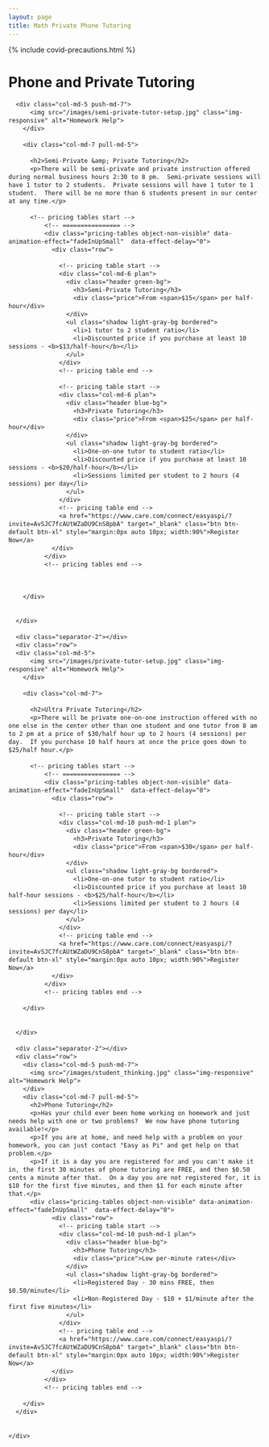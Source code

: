 ```yaml
---
layout: page
title: Math Private Phone Tutoring
---
```


{% include covid-precautions.html %}

<!-- main start -->
<div class="main col-12">
  <div class="row">
    <div class="col-md-12">
      <h1 class="page-title">Phone and Private Tutoring</h1>
      <div class="separator-2"></div>
      <div class="row">

      <div class="col-md-5 push-md-7">
          <img src="/images/semi-private-tutor-setup.jpg" class="img-responsive" alt="Homework Help">
        </div>

        <div class="col-md-7 pull-md-5">

          <h2>Semi-Private &amp; Private Tutoring</h2>
          <p>There will be semi-private and private instruction offered during normal business hours 2:30 to 8 pm.  Semi-private sessions will have 1 tutor to 2 students.  Private sessions will have 1 tutor to 1 student.  There will be no more than 6 students present in our center at any time.</p>

          <!-- pricing tables start -->
              <!-- ================ -->
              <div class="pricing-tables object-non-visible" data-animation-effect="fadeInUpSmall"  data-effect-delay="0">
                <div class="row">

                  <!-- pricing table start -->
                  <div class="col-md-6 plan">
                    <div class="header green-bg">
                      <h3>Semi-Private Tutoring</h3>
                      <div class="price">From <span>$15</span> per half-hour</div>
                    </div>
                    <ul class="shadow light-gray-bg bordered">
                      <li>1 tutor to 2 student ratio</li>
                      <li>Discounted price if you purchase at least 10 sessions - <b>$13/half-hour</b></li>
                    </ul>
                  </div>
                  <!-- pricing table end -->

                  <!-- pricing table start -->
                  <div class="col-md-6 plan">
                    <div class="header blue-bg">
                      <h3>Private Tutoring</h3>
                      <div class="price">From <span>$25</span> per half-hour</div>
                    </div>
                    <ul class="shadow light-gray-bg bordered">
                      <li>One-on-one tutor to student ratio</li>
                      <li>Discounted price if you purchase at least 10 sessions - <b>$20/half-hour</b></li>
                      <li>Sessions limited per student to 2 hours (4 sessions) per day</li>
                    </ul>
                  </div>
                  <!-- pricing table end -->
                  <a href="https://www.care.com/connect/easyaspi/?invite=AvSJC7fcAUtWZaDU9CnS8pbA" target="_blank" class="btn btn-default btn-xl" style="margin:0px auto 10px; width:90%">Register Now</a>                 
                </div>
              </div>
              <!-- pricing tables end -->


              
        </div>

        
      </div>

      <div class="separator-2"></div>
      <div class="row">
      <div class="col-md-5">
          <img src="/images/private-tutor-setup.jpg" class="img-responsive" alt="Homework Help">
        </div>

        <div class="col-md-7">
          
          <h2>Ultra Private Tutoring</h2>
          <p>There will be private one-on-one instruction offered with no one else in the center other than one student and one tutor from 8 am to 2 pm at a price of $30/half hour up to 2 hours (4 sessions) per day.  If you purchase 10 half hours at once the price goes down to $25/half hour.</p>

          <!-- pricing tables start -->
              <!-- ================ -->
              <div class="pricing-tables object-non-visible" data-animation-effect="fadeInUpSmall"  data-effect-delay="0">
                <div class="row">

                  <!-- pricing table start -->
                  <div class="col-md-10 push-md-1 plan">
                    <div class="header green-bg">
                      <h3>Private Tutoring</h3>
                      <div class="price">From <span>$30</span> per half-hour</div>
                    </div>
                    <ul class="shadow light-gray-bg bordered">
                      <li>One-on-one tutor to student ratio</li>
                      <li>Discounted price if you purchase at least 10 half-hour sessions - <b>$25/half-hour</b></li>
                      <li>Sessions limited per student to 2 hours (4 sessions) per day</li>
                    </ul>
                  </div>
                  <!-- pricing table end -->
                  <a href="https://www.care.com/connect/easyaspi/?invite=AvSJC7fcAUtWZaDU9CnS8pbA" target="_blank" class="btn btn-default btn-xl" style="margin:0px auto 10px; width:90%">Register Now</a>   
                </div>
              </div>
              <!-- pricing tables end -->

        </div>

        
      </div>

      <div class="separator-2"></div>
      <div class="row">
        <div class="col-md-5 push-md-7">
          <img src="/images/student_thinking.jpg" class="img-responsive" alt="Homework Help">
        </div>
        <div class="col-md-7 pull-md-5">    
          <h2>Phone Tutoring</h2>
          <p>Has your child ever been home working on homework and just needs help with one or two problems?  We now have phone tutoring available!</p>
          <p>If you are at home, and need help with a problem on your homework, you can just contact "Easy as Pi" and get help on that problem.</p>
          <p>If it is a day you are registered for and you can't make it in, the first 30 minutes of phone tutoring are FREE, and then $0.50 cents a minute after that.  On a day you are not registered for, it is $10 for the first five minutes, and then $1 for each minute after that.</p>
          <div class="pricing-tables object-non-visible" data-animation-effect="fadeInUpSmall"  data-effect-delay="0">
                <div class="row">
                  <!-- pricing table start -->
                  <div class="col-md-10 push-md-1 plan">
                    <div class="header blue-bg">
                      <h3>Phone Tutoring</h3>
                      <div class="price">Low per-minute rates</div>
                    </div>
                    <ul class="shadow light-gray-bg bordered">
                      <li>Registered Day - 30 mins FREE, then $0.50/minute</li>
                      <li>Non-Registered Day - $10 + $1/minute after the first five minutes</li>
                    </ul>
                  </div>
                  <!-- pricing table end -->
                  <a href="https://www.care.com/connect/easyaspi/?invite=AvSJC7fcAUtWZaDU9CnS8pbA" target="_blank" class="btn btn-default btn-xl" style="margin:0px auto 10px; width:90%">Register Now</a>   
                </div>
              </div>
              <!-- pricing tables end -->

        </div>
      </div>

 
    </div>
  </div>
</div>
<!-- main end -->